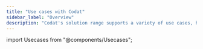 ```yaml
---
title: "Use cases with Codat"
sidebar_label: "Overview"
description: "Codat's solution range supports a variety of use cases, helping you simplify and automate your processes and improving your customers' digital experience"
---
```


import Usecases from "@components/Usecases";

<Usecases />
